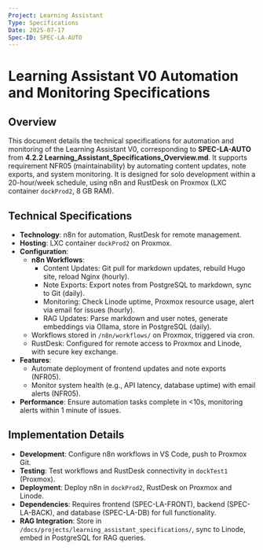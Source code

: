 ```yaml
---
Project: Learning Assistant
Type: Specifications
Date: 2025-07-17
Spec-ID: SPEC-LA-AUTO
---
```


# Learning Assistant V0 Automation and Monitoring Specifications

## Overview
This document details the technical specifications for automation and monitoring of the Learning Assistant V0, corresponding to **SPEC-LA-AUTO** from **4.2.2 Learning_Assistant_Specifications_Overview.md**. It supports requirement NFR05 (maintainability) by automating content updates, note exports, and system monitoring. It is designed for solo development within a 20-hour/week schedule, using n8n and RustDesk on Proxmox (LXC container `dockProd2`, 8 GB RAM).

## Technical Specifications
- **Technology**: n8n for automation, RustDesk for remote management.
- **Hosting**: LXC container `dockProd2` on Proxmox.
- **Configuration**:
  - **n8n Workflows**:
    - Content Updates: Git pull for markdown updates, rebuild Hugo site, reload Nginx (hourly).
    - Note Exports: Export notes from PostgreSQL to markdown, sync to Git (daily).
    - Monitoring: Check Linode uptime, Proxmox resource usage, alert via email for issues (hourly).
    - RAG Updates: Parse markdown and user notes, generate embeddings via Ollama, store in PostgreSQL (daily).
  - Workflows stored in `/n8n/workflows/` on Proxmox, triggered via cron.
  - RustDesk: Configured for remote access to Proxmox and Linode, with secure key exchange.
- **Features**:
  - Automate deployment of frontend updates and note exports (NFR05).
  - Monitor system health (e.g., API latency, database uptime) with email alerts (NFR05).
- **Performance**: Ensure automation tasks complete in <10s, monitoring alerts within 1 minute of issues.

## Implementation Details
- **Development**: Configure n8n workflows in VS Code, push to Proxmox Git.
- **Testing**: Test workflows and RustDesk connectivity in `dockTest1` (Proxmox).
- **Deployment**: Deploy n8n in `dockProd2`, RustDesk on Proxmox and Linode.
- **Dependencies**: Requires frontend (SPEC-LA-FRONT), backend (SPEC-LA-BACK), and database (SPEC-LA-DB) for full functionality.
- **RAG Integration**: Store in `/docs/projects/learning_assistant_specifications/`, sync to Linode, embed in PostgreSQL for RAG queries.